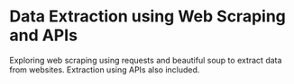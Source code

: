 # Data Extraction using Web Scraping and APIs
Exploring web scraping using requests and beautiful soup to extract data from websites. Extraction using APIs also included. 

